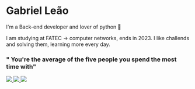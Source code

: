 # Gabriel Leão

I'm a Back-end developer and lover of python 🐍

I am studying at FATEC -> computer networks, ends in 2023. I like challends and solving them, learning more every day.

### " You're the average of the five people you spend the most time with"

<a href="https://www.linkedin.com/in/tic-gabrielleão/">
 <img src="https://img.shields.io/badge/-Linkedin-blue?style=flat-square&logo=Linkedin&logoColor=white" />
</a><a href="https://www.instagram.com/gabrielleao/">
 <img src="https://img.shields.io/badge/-Instagram-ff2b8e?style=flat-square&logo=Instagram&logoColor=white" />
</a><a><img src="https://img.shields.io/badge/-gabriel.lindorio21@gmail.com-c14438?style=flat-square&logo=Gmail&logoColor=white" />
</a>
